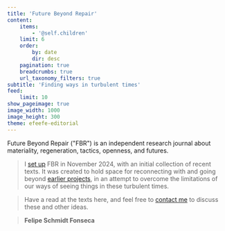 ```yaml
---
title: 'Future Beyond Repair'
content:
    items:
        - '@self.children'
    limit: 6
    order:
        by: date
        dir: desc
    pagination: true
    breadcrumbs: true
    url_taxonomy_filters: true
subtitle: 'Finding ways in turbulent times'
feed:
    limit: 10
show_pageimage: true
image_width: 1000
image_height: 300
theme: efeefe-editorial
---
```


Future Beyond Repair ("FBR") is an independent research journal about materiality, regeneration, tactics, openness, and futures.

> I [set up](opening-up) FBR in November 2024, with an initial collection of recent texts.  It was created to hold space for reconnecting with and going beyond [earlier projects](../), in an attempt to overcome the limitations of our ways of seeing things in these turbulent times.

> Have a read at the texts here, and feel free to [contact me](/#contact-me) to discuss these and other ideas.

> **Felipe Schmidt Fonseca**